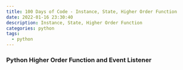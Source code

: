 ```yaml
---
title: 100 Days of Code - Instance, State, Higher Order Function
date: 2022-01-16 23:30:40
description: Instance, State, Higher Order Function
categories: python
tags:
  - python
---
```


### Python Higher Order Function and Event Listener


``` python

```